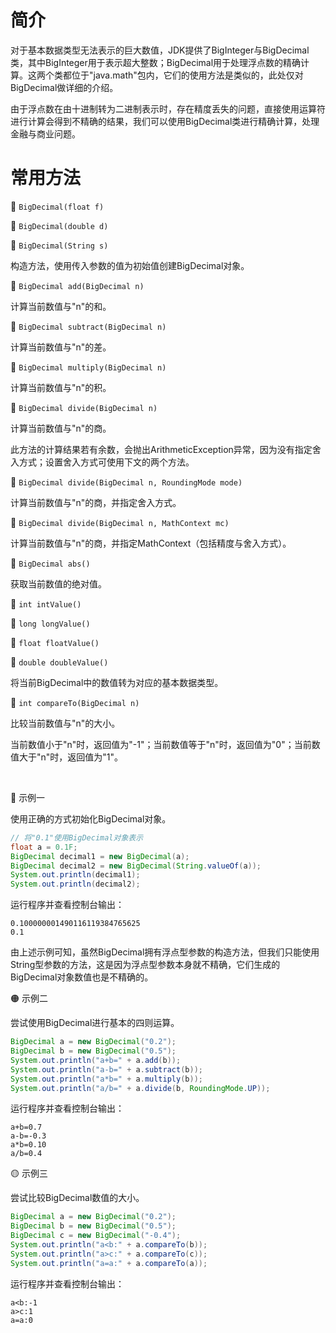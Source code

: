 # 简介
对于基本数据类型无法表示的巨大数值，JDK提供了BigInteger与BigDecimal类，其中BigInteger用于表示超大整数；BigDecimal用于处理浮点数的精确计算。这两个类都位于"java.math"包内，它们的使用方法是类似的，此处仅对BigDecimal做详细的介绍。

由于浮点数在由十进制转为二进制表示时，存在精度丢失的问题，直接使用运算符进行计算会得到不精确的结果，我们可以使用BigDecimal类进行精确计算，处理金融与商业问题。

# 常用方法
🔷 `BigDecimal(float f)`

🔷 `BigDecimal(double d)`

🔷 `BigDecimal(String s)`

构造方法，使用传入参数的值为初始值创建BigDecimal对象。

🔷 `BigDecimal add(BigDecimal n)`

计算当前数值与"n"的和。

🔷 `BigDecimal subtract(BigDecimal n)`

计算当前数值与"n"的差。

🔷 `BigDecimal multiply(BigDecimal n)`

计算当前数值与"n"的积。

🔷 `BigDecimal divide(BigDecimal n)`

计算当前数值与"n"的商。

此方法的计算结果若有余数，会抛出ArithmeticException异常，因为没有指定舍入方式；设置舍入方式可使用下文的两个方法。

🔷 `BigDecimal divide(BigDecimal n, RoundingMode mode)`

计算当前数值与"n"的商，并指定舍入方式。

🔷 `BigDecimal divide(BigDecimal n, MathContext mc)`

计算当前数值与"n"的商，并指定MathContext（包括精度与舍入方式）。

🔷 `BigDecimal abs()`

获取当前数值的绝对值。

🔷 `int intValue()`

🔷 `long longValue()`

🔷 `float floatValue()`

🔷 `double doubleValue()`

将当前BigDecimal中的数值转为对应的基本数据类型。

🔷 `int compareTo(BigDecimal n)`

比较当前数值与"n"的大小。

当前数值小于"n"时，返回值为"-1"；当前数值等于"n"时，返回值为"0"；当前数值大于"n"时，返回值为"1"。

<br />

🔴 示例一

使用正确的方式初始化BigDecimal对象。

```java
// 将"0.1"使用BigDecimal对象表示
float a = 0.1F;
BigDecimal decimal1 = new BigDecimal(a);
BigDecimal decimal2 = new BigDecimal(String.valueOf(a));
System.out.println(decimal1);
System.out.println(decimal2);
```

运行程序并查看控制台输出：

```text
0.100000001490116119384765625
0.1
```

由上述示例可知，虽然BigDecimal拥有浮点型参数的构造方法，但我们只能使用String型参数的方法，这是因为浮点型参数本身就不精确，它们生成的BigDecimal对象数值也是不精确的。

🟠 示例二

尝试使用BigDecimal进行基本的四则运算。

```java
BigDecimal a = new BigDecimal("0.2");
BigDecimal b = new BigDecimal("0.5");
System.out.println("a+b=" + a.add(b));
System.out.println("a-b=" + a.subtract(b));
System.out.println("a*b=" + a.multiply(b));
System.out.println("a/b=" + a.divide(b, RoundingMode.UP));
```

运行程序并查看控制台输出：

```text
a+b=0.7
a-b=-0.3
a*b=0.10
a/b=0.4
```

🟡 示例三

尝试比较BigDecimal数值的大小。

```java
BigDecimal a = new BigDecimal("0.2");
BigDecimal b = new BigDecimal("0.5");
BigDecimal c = new BigDecimal("-0.4");
System.out.println("a<b:" + a.compareTo(b));
System.out.println("a>c:" + a.compareTo(c));
System.out.println("a=a:" + a.compareTo(a));
```

运行程序并查看控制台输出：

```text
a<b:-1
a>c:1
a=a:0
```
